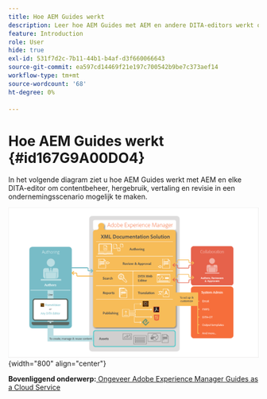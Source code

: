 ```yaml
---
title: Hoe AEM Guides werkt
description: Leer hoe AEM Guides met AEM en andere DITA-editors werkt om contentbeheer, hergebruik, vertaling en revisie in een bedrijfsscenario in te schakelen.
feature: Introduction
role: User
hide: true
exl-id: 531f7d2c-7b11-44b1-b4af-d3f660066643
source-git-commit: ea597cd14469f21e197c700542b9be7c373aef14
workflow-type: tm+mt
source-wordcount: '68'
ht-degree: 0%

---
```


# Hoe AEM Guides werkt {#id167G9A00DO4}

In het volgende diagram ziet u hoe AEM Guides werkt met AEM en elke DITA-editor om contentbeheer, hergebruik, vertaling en revisie in een ondernemingsscenario mogelijk te maken.

![](images/xml-add-on-how-it-works.png){width="800" align="center"}


**Bovenliggend onderwerp:**[ Ongeveer Adobe Experience Manager Guides as a Cloud Service ](../user-guide/intro.md)
